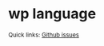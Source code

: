 # wp language

<small>Quick links: <a href="https://github.com/issues?q=is%3Aopen+label%3Acommand%3Alanguage+sort%3Aupdated-desc+org%3Awp-cli">Github issues</a></small>






